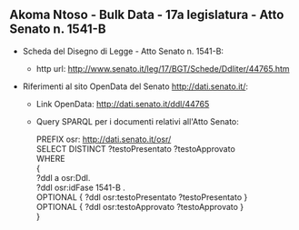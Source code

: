 ## Akoma Ntoso - Bulk Data - 17a legislatura - Atto Senato n. 1541-B ##

* Scheda del Disegno di Legge - Atto Senato n. 1541-B:
	* http url: http://www.senato.it/leg/17/BGT/Schede/Ddliter/44765.htm

* Riferimenti al sito OpenData del Senato http://dati.senato.it/:
	* Link OpenData: http://dati.senato.it/ddl/44765
	* Query SPARQL per i documenti relativi all'Atto Senato:

        PREFIX osr: <http://dati.senato.it/osr/>  
		SELECT DISTINCT ?testoPresentato ?testoApprovato  
		WHERE  
		{  
		    ?ddl a osr:Ddl.  
		    ?ddl osr:idFase 1541-B .  
		    OPTIONAL { ?ddl osr:testoPresentato ?testoPresentato }  
		    OPTIONAL { ?ddl osr:testoApprovato ?testoApprovato }  
		}
		